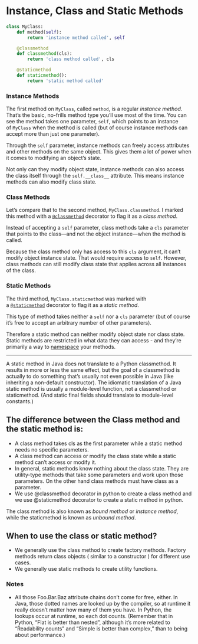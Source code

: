 # Instance, Class and Static Methods

```python
class MyClass:
    def method(self):
        return 'instance method called', self

    @classmethod
    def classmethod(cls):
        return 'class method called', cls

    @staticmethod
    def staticmethod():
        return 'static method called'
```


### Instance Methods

The first method on `MyClass`, called `method`, is a regular _instance method_. That’s the basic, no-frills method type you’ll use most of the time. You can see the method takes one parameter, `self`, which points to an instance of `MyClass` when the method is called (but of course instance methods can accept more than just one parameter).

Through the `self` parameter, instance methods can freely access attributes and other methods on the same object. This gives them a lot of power when it comes to modifying an object’s state.

Not only can they modify object state, instance methods can also access the class itself through the `self.__class__` attribute. This means instance methods can also modify class state.

### Class Methods
Let’s compare that to the second method, `MyClass.classmethod`. I marked this method with a [`@classmethod`](https://docs.python.org/3/library/functions.html#classmethod) decorator to flag it as a _class method_.

Instead of accepting a `self` parameter, class methods take a `cls` parameter that points to the class—and not the object instance—when the method is called.

Because the class method only has access to this `cls` argument, it can’t modify object instance state. That would require access to `self`. However, class methods can still modify class state that applies across all instances of the class.

### Static Methods
The third method, `MyClass.staticmethod` was marked with a [`@staticmethod`](https://docs.python.org/3/library/functions.html#staticmethod) decorator to flag it as a _static method_.

This type of method takes neither a `self` nor a `cls` parameter (but of course it’s free to accept an arbitrary number of other parameters).

Therefore a static method can neither modify object state nor class state. Static methods are restricted in what data they can access - and they’re primarily a way to [namespace](https://realpython.com/python-namespaces-scope/) your methods.

---
A static method in Java does not translate to a Python classmethod. It results in more or less the same effect, but the goal of a classmethod is actually to do something that’s usually not even possible in Java (like inheriting a non-default constructor). The idiomatic translation of a Java static method is usually a module-level function, not a classmethod or staticmethod. (And static final fields should translate to module-level constants.)

## The difference between the Class method and the static method is:
- A class method takes cls as the first parameter while a static method needs no specific parameters.
- A class method can access or modify the class state while a static method can’t access or modify it.
- In general, static methods know nothing about the class state. They are utility-type methods that take some parameters and work upon those parameters. On the other hand class methods must have class as a parameter.
- We use @classmethod decorator in python to create a class method and we use @staticmethod decorator to create a static method in python.

The class method is also known as *bound method* or *instance method*, while the staticmethod is known as *unbound method*.

## **When to use the class or static method?**

- We generally use the class method to create factory methods. Factory methods return class objects ( similar to a constructor ) for different use cases.
- We generally use static methods to create utility functions.

### Notes
- All those Foo.Bar.Baz attribute chains don’t come for free, either. In Java, those dotted names are looked up by the compiler, so at runtime it really doesn’t matter how many of them you have. In Python, the lookups occur at runtime, so each dot counts. (Remember that in Python, “Flat is better than nested”, although it’s more related to “Readability counts” and “Simple is better than complex,” than to being about performance.)
